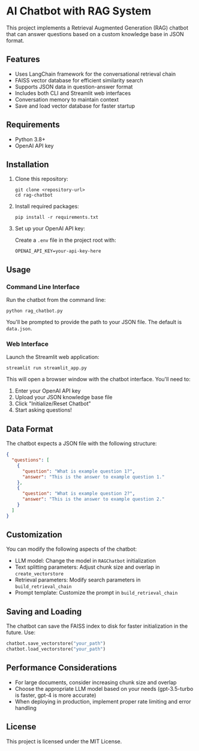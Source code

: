 # AI Chatbot with RAG System

This project implements a Retrieval Augmented Generation (RAG) chatbot that can answer questions based on a custom knowledge base in JSON format.

## Features

- Uses LangChain framework for the conversational retrieval chain
- FAISS vector database for efficient similarity search
- Supports JSON data in question-answer format
- Includes both CLI and Streamlit web interfaces
- Conversation memory to maintain context
- Save and load vector database for faster startup

## Requirements

- Python 3.8+
- OpenAI API key

## Installation

1. Clone this repository:
   ```
   git clone <repository-url>
   cd rag-chatbot
   ```

2. Install required packages:
   ```
   pip install -r requirements.txt
   ```

3. Set up your OpenAI API key:
   
   Create a `.env` file in the project root with:
   ```
   OPENAI_API_KEY=your-api-key-here
   ```

## Usage

### Command Line Interface

Run the chatbot from the command line:

```
python rag_chatbot.py
```

You'll be prompted to provide the path to your JSON file. The default is `data.json`.

### Web Interface

Launch the Streamlit web application:

```
streamlit run streamlit_app.py
```

This will open a browser window with the chatbot interface. You'll need to:
1. Enter your OpenAI API key
2. Upload your JSON knowledge base file
3. Click "Initialize/Reset Chatbot"
4. Start asking questions!

## Data Format

The chatbot expects a JSON file with the following structure:

```json
{
  "questions": [
    {
      "question": "What is example question 1?",
      "answer": "This is the answer to example question 1."
    },
    {
      "question": "What is example question 2?",
      "answer": "This is the answer to example question 2."
    }
  ]
}
```

## Customization

You can modify the following aspects of the chatbot:

- LLM model: Change the model in `RAGChatbot` initialization 
- Text splitting parameters: Adjust chunk size and overlap in `create_vectorstore`
- Retrieval parameters: Modify search parameters in `build_retrieval_chain`
- Prompt template: Customize the prompt in `build_retrieval_chain`

## Saving and Loading

The chatbot can save the FAISS index to disk for faster initialization in the future. Use:

```python
chatbot.save_vectorstore("your_path")
chatbot.load_vectorstore("your_path")
```

## Performance Considerations

- For large documents, consider increasing chunk size and overlap
- Choose the appropriate LLM model based on your needs (gpt-3.5-turbo is faster, gpt-4 is more accurate)
- When deploying in production, implement proper rate limiting and error handling

## License

This project is licensed under the MIT License.